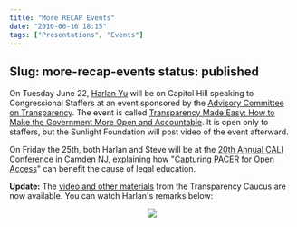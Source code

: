 ```yaml
---
title: "More RECAP Events"
date: "2010-06-16 18:15"
tags: ["Presentations", "Events"]
---
```

Slug: more-recap-events
status: published
---

On Tuesday June 22, [Harlan
Yu](http://www.freedom-to-tinker.com/blog/harlanyu) will be on Capitol
Hill speaking to Congressional Staffers at an event sponsored by the
[Advisory Committee on Transparency](http://transparencycaucus.org/).
The event is called [Transparency Made Easy: How to Make the Government
More Open and
Accountable](http://blog.sunlightfoundation.com/2010/06/16/transparency-made-easy-how-to-make-the-government-more-open-and-accountable/).
It is open only to staffers, but the Sunlight Foundation will post video
of the event afterward.

On Friday the 25th, both Harlan and Steve will be at the [20th Annual
CALI Conference](http://conference.cali.org/) in Camden NJ, explaining
how "[Capturing PACER for Open
Access](http://conference.cali.org/sessions/1127)" can benefit the cause
of legal education.

**Update:** The [video and other
materials](http://www.theopenhouseproject.com/2010/06/24/video-from-transparency-made-easy-presentations/)
from the Transparency Caucus are now available. You can watch Harlan's
remarks below:

<div align="center">

[![](/images/recap/Harlan_Yu-Transparency_Advisory_Committee.png)](http://recap.s3.amazonaws.com/Harlan_Yu-Transparency_Advisory_Committee.mp4)

</div>
